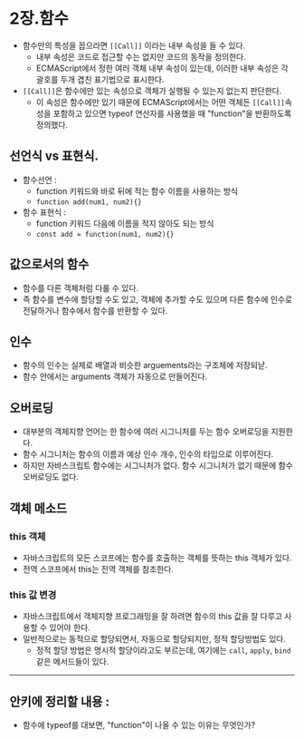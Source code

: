 
# 2장.함수 

- 함수만의 특성을 꼽으라면 `[[Call]]` 이라는 내부 속성을 들 수 있다. 
	- 내부 속성은 코드로 접근할 수는 없지만 코드의 동작을 정의한다. 
	- ECMAScript에서 정한 여러 객체 내부 속성이 있는데, 이러한 내부 속성은 각괄호를 두개 겹친 표기법으로 표시한다. 
- `[[Call]]`은 함수에만 있는 속성으로 객체가 실행될 수 있는지 없는지 판단한다. 
	- 이 속성은 함수에만 있기 때문에 ECMAScript에서는 어떤 객체든 `[[Call]]`속성을 포함하고 있으면 typeof 연산자를 사용했을 때 "function"을 반환하도록 정의했다. 

## 선언식 vs 표현식. 

- 함수선언 : 
	- function 키워드와 바로 뒤에 적는 함수 이름을 사용하는 방식 
	- `function add(num1, num2){}`
- 함수 표현식 : 
	- function 키워드 다음에 이름을 적지 않아도 되는 방식
	- `const add = function(num1, num2){}`


## 값으로서의 함수 

- 함수를 다른 객체처럼 다룰 수 있다. 
- 즉 함수를 변수에 할당할 수도 있고, 객체에 추가할 수도 있으며 다른 함수에 인수로 전달하거나 함수에서 함수를 반환할 수 있다. 


## 인수 

- 함수의 인수는 실제로 배열과 비슷한 arguements라는 구조체에 저장되낟. 
- 함수 안에서는 arguments 객체가 자동으로 만들어진다. 


## 오버로딩 

- 대부분의 객체지향 언어는 한 함수에 여러 시그니처를 두는 함수 오버로딩을 지원한다. 
- 함수 시그니처는 함수의 이름과 예상 인수 개수, 인수의 타입으로 이루어진다. 
- 하지만 자바스크립트 함수에는 시그니처가 없다. 함수 시그니처가 없기 때문에 함수 오버로딩도 없다. 

## 객체 메소드 

### this 객체 

- 자바스크립트의 모든 스코프에는 함수를 호출하는 객체를 뜻하는 this 객체가 있다. 
- 전역 스코프에서 this는 전역 객체를 참조한다. 


### this 값 변경 

- 자바스크립트에서 객체지향 프로그래밍을 잘 하려면 함수의 this 값을 잘 다루고 사용할 수 있어야 한다. 
- 일반적으로는 동적으로 할당되면서, 자동으로 할당되지만, 정적 할당방법도 있다. 
	- 정적 할당 방법은 명시적 할당이라고도 부르는데, 여기에는 `call`, `apply`, `bind` 같은 메서드들이 있다. 




--- 

## 안키에 정리할 내용 : 

- 함수에 typeof를 대보면, "function"이 나올 수 있는 이유는 무엇인가? 